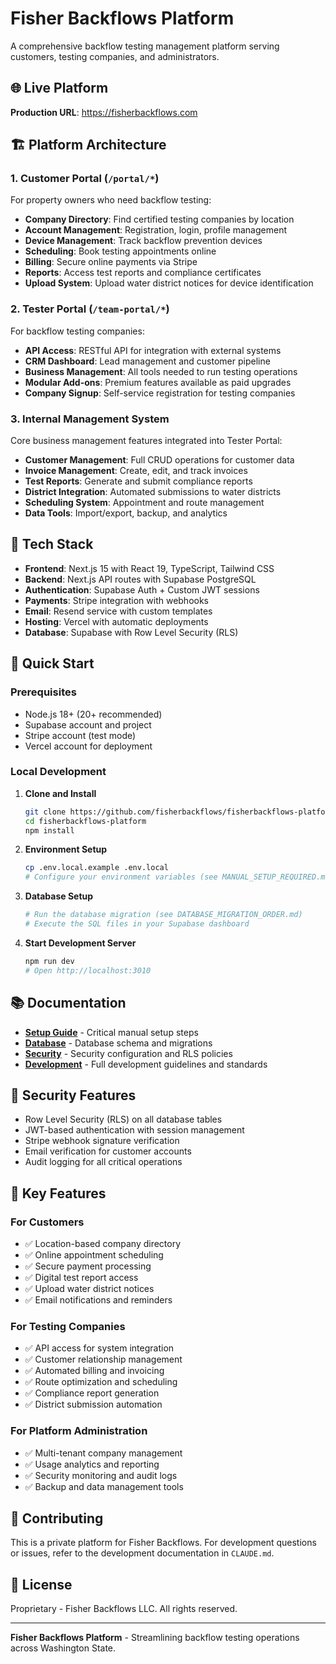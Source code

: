# Fisher Backflows Platform

A comprehensive backflow testing management platform serving customers, testing companies, and administrators.

## 🌐 Live Platform
**Production URL**: https://fisherbackflows.com

## 🏗️ Platform Architecture

### 1. Customer Portal (`/portal/*`)
For property owners who need backflow testing:
- **Company Directory**: Find certified testing companies by location
- **Account Management**: Registration, login, profile management  
- **Device Management**: Track backflow prevention devices
- **Scheduling**: Book testing appointments online
- **Billing**: Secure online payments via Stripe
- **Reports**: Access test reports and compliance certificates
- **Upload System**: Upload water district notices for device identification

### 2. Tester Portal (`/team-portal/*`) 
For backflow testing companies:
- **API Access**: RESTful API for integration with external systems
- **CRM Dashboard**: Lead management and customer pipeline
- **Business Management**: All tools needed to run testing operations
- **Modular Add-ons**: Premium features available as paid upgrades
- **Company Signup**: Self-service registration for testing companies

### 3. Internal Management System
Core business management features integrated into Tester Portal:
- **Customer Management**: Full CRUD operations for customer data
- **Invoice Management**: Create, edit, and track invoices
- **Test Reports**: Generate and submit compliance reports
- **District Integration**: Automated submissions to water districts
- **Scheduling System**: Appointment and route management
- **Data Tools**: Import/export, backup, and analytics

## 🔧 Tech Stack

- **Frontend**: Next.js 15 with React 19, TypeScript, Tailwind CSS
- **Backend**: Next.js API routes with Supabase PostgreSQL
- **Authentication**: Supabase Auth + Custom JWT sessions
- **Payments**: Stripe integration with webhooks
- **Email**: Resend service with custom templates
- **Hosting**: Vercel with automatic deployments
- **Database**: Supabase with Row Level Security (RLS)

## 🚀 Quick Start

### Prerequisites
- Node.js 18+ (20+ recommended)
- Supabase account and project
- Stripe account (test mode)
- Vercel account for deployment

### Local Development

1. **Clone and Install**
   ```bash
   git clone https://github.com/fisherbackflows/fisherbackflows-platform.git
   cd fisherbackflows-platform
   npm install
   ```

2. **Environment Setup**
   ```bash
   cp .env.local.example .env.local
   # Configure your environment variables (see MANUAL_SETUP_REQUIRED.md)
   ```

3. **Database Setup**
   ```bash
   # Run the database migration (see DATABASE_MIGRATION_ORDER.md)
   # Execute the SQL files in your Supabase dashboard
   ```

4. **Start Development Server**
   ```bash
   npm run dev
   # Open http://localhost:3010
   ```

## 📚 Documentation

- **[Setup Guide](MANUAL_SETUP_REQUIRED.md)** - Critical manual setup steps
- **[Database](DATABASE_MIGRATION_ORDER.md)** - Database schema and migrations  
- **[Security](SECURITY_AUDIT.md)** - Security configuration and RLS policies
- **[Development](CLAUDE.md)** - Full development guidelines and standards

## 🔐 Security Features

- Row Level Security (RLS) on all database tables
- JWT-based authentication with session management
- Stripe webhook signature verification
- Email verification for customer accounts
- Audit logging for all critical operations

## 🎯 Key Features

### For Customers
- ✅ Location-based company directory
- ✅ Online appointment scheduling  
- ✅ Secure payment processing
- ✅ Digital test report access
- ✅ Upload water district notices
- ✅ Email notifications and reminders

### For Testing Companies
- ✅ API access for system integration
- ✅ Customer relationship management
- ✅ Automated billing and invoicing
- ✅ Route optimization and scheduling
- ✅ Compliance report generation
- ✅ District submission automation

### For Platform Administration
- ✅ Multi-tenant company management
- ✅ Usage analytics and reporting
- ✅ Security monitoring and audit logs
- ✅ Backup and data management tools

## 🤝 Contributing

This is a private platform for Fisher Backflows. For development questions or issues, refer to the development documentation in `CLAUDE.md`.

## 📄 License

Proprietary - Fisher Backflows LLC. All rights reserved.

---

**Fisher Backflows Platform** - Streamlining backflow testing operations across Washington State.